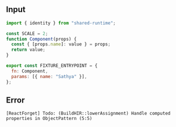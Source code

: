 
## Input

```javascript
import { identity } from "shared-runtime";

const SCALE = 2;
function Component(props) {
  const { [props.name]: value } = props;
  return value;
}

export const FIXTURE_ENTRYPOINT = {
  fn: Component,
  params: [{ name: "Sathya" }],
};

```


## Error

```
[ReactForget] Todo: (BuildHIR::lowerAssignment) Handle computed properties in ObjectPattern (5:5)
```
          
      